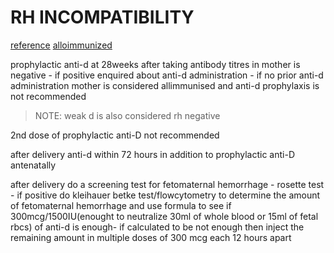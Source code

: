 # RH INCOMPATIBILITY
[reference](https://journals.lww.com/greenjournal/Fulltext/2017/08000/Practice_Bulletin_No__181__Prevention_of_Rh_D.54.aspx)
[alloimmunized](https://www.ncbi.nlm.nih.gov/pmc/articles/PMC3279102/)

prophylactic anti-d at 28weeks after taking antibody titres in mother is negative - if positive enquired about anti-d administration - if no prior anti-d administration mother is considered allimmunised and anti-d prophylaxis is not recommended

> NOTE: weak d is also considered rh negative

2nd dose of prophylactic anti-D not recommended

after delivery anti-d within 72 hours in addition to prophylactic anti-D antenatally

after delivery do a screening test for fetomaternal hemorrhage - rosette test - if positive do kleihauer betke test/flowcytometry to determine the amount of fetomaternal hemorrhage and use formula to see if 300mcg/1500IU(enought to neutralize 30ml of whole blood or 15ml of fetal rbcs) of anti-d is enough- if calculated to be not enough then inject the remaining amount in multiple doses of 300 mcg each 12 hours apart

